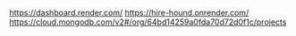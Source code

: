 https://dashboard.render.com/
https://hire-hound.onrender.com/
https://cloud.mongodb.com/v2#/org/64bd14259a0fda70d72d0f1c/projects